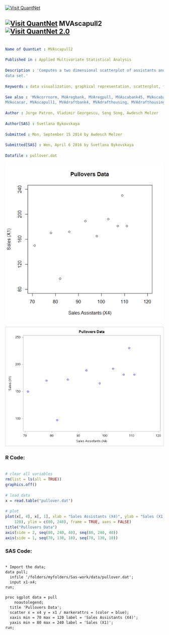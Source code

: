 
[<img src="https://github.com/QuantLet/Styleguide-and-FAQ/blob/master/pictures/banner.png" width="888" alt="Visit QuantNet">](http://quantlet.de/)

## [<img src="https://github.com/QuantLet/Styleguide-and-FAQ/blob/master/pictures/qloqo.png" alt="Visit QuantNet">](http://quantlet.de/) **MVAscapull2** [<img src="https://github.com/QuantLet/Styleguide-and-FAQ/blob/master/pictures/QN2.png" width="60" alt="Visit QuantNet 2.0">](http://quantlet.de/)

```yaml

Name of QuantLet : MVAscapull2

Published in : Applied Multivariate Statistical Analysis

Description : 'Computes a two dimensional scatterplot of assistants and sales from the pullovers
data set.'

Keywords : data visualization, graphical representation, scatterplot, financial, plot, sas

See also : 'MVAcorrnorm, MVAregbank, MVAregpull, MVAscabank45, MVAscabank56, MVAscabank456,
MVAscacar, MVAscapull1, MVAdraftbank4, MVAdrafthousing, MVAdrafthousingt'

Author : Jorge Patron, Vladimir Georgescu, Song Song, Awdesch Melzer

Author[SAS] : Svetlana Bykovskaya

Submitted : Mon, September 15 2014 by Awdesch Melzer

Submitted[SAS] : Wen, April 6 2016 by Svetlana Bykovskaya

Datafile : pullover.dat

```

![Picture1](MVAscapull2_1.png)

![Picture2](MVAscapull2_sas.png)


### R Code:
```r

# clear all variables
rm(list = ls(all = TRUE))
graphics.off()

# load data
x = read.table("pullover.dat")

# plot
plot(x[, 4], x[, 1], xlab = "Sales Assistants (X4)", ylab = "Sales (X1)", xlim = c(70, 
    120), ylim = c(80, 240), frame = TRUE, axes = FALSE)
title("Pullovers Data")
axis(side = 2, seq(80, 240, 40), seq(80, 240, 40))
axis(side = 1, seq(70, 130, 10), seq(70, 130, 10))

```

### SAS Code:
```sas

* Import the data;
data pull;
  infile '/folders/myfolders/Sas-work/data/pullover.dat';
  input x1-x4; 
run;

proc sgplot data = pull
    noautolegend;
  title 'Pullovers Data';
  scatter x = x4 y = x1 / markerattrs = (color = blue);
  xaxis min = 70 max = 120 label = 'Sales Assistants (X4)';
  yaxis min = 80 max = 240 label = 'Sales (X1)';
run;
```
